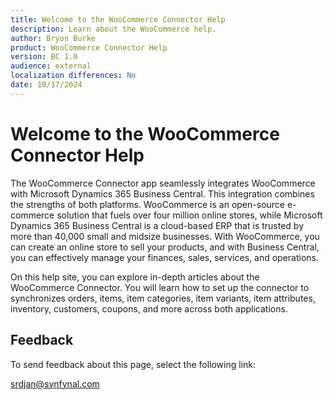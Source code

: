 ```yaml
---
title: Welcome to the WooCommerce Connector Help
description: Learn about the WooCommerce help.
author: Bryon Burke
product: WooCommerce Connector Help
version: BC 1.0
audience: external
localization differences: No
date: 10/17/2024
---
```


<!-- markdownlint-disable MD006 MD007 MD009 MD024 MD025 MD033 -->
<!--// cspell:ignore  markdownlint allowfullscreen keyframes -->

# Welcome to the WooCommerce Connector Help

The WooCommerce Connector app seamlessly integrates WooCommerce with Microsoft Dynamics 365 Business Central. This integration combines the strengths of both platforms. WooCommerce is an open-source e-commerce solution that fuels over four million online stores, while Microsoft Dynamics 365 Business Central is a cloud-based ERP that is trusted by more than 40,000 small and midsize businesses. With WooCommerce, you can create an online store to sell your products, and with Business Central, you can effectively manage your finances, sales, services, and operations. 

On this help site, you can explore in-depth articles about the WooCommerce Connector. You will learn how to set up the connector to synchronizes orders, items, item categories, item variants, item attributes, inventory, customers, coupons, and more across both applications.

## Feedback

To send feedback about this page, select the following link:

[srdjan@synfynal.com](mailto:srdjan@synfynal.com?subject=Documentation%20Feedback%20Product%20Docs:%20index)
